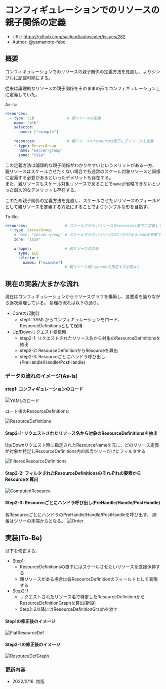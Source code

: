 # コンフィギュレーションでのリソースの親子関係の定義

- URL: https://github.com/sacloud/autoscaler/issues/282
- Author: @yamamoto-febc

## 概要

コンフィギュレーションでのリソースの親子関係の定義方法を見直し、よりシンプルに記載可能にする。

従来は論理的なリソースの親子関係をそのままの形でコンフィギュレーション上に定義していた。

As-Is:
```yaml
resources:                 
  - type: ELB               # 親リソースの定義
    name: "elb" 
    selector:
      names: ["example"]
      
    resources:              # 親リソースのresources配下に子リソースを定義
    - type: ServerGroup
      name: "server-group" 
      zone: "is1a"
```

この定義方法は論理的な親子関係がわかりやすいというメリットがある一方、
親リソースはスケールさせたくない場合でも通常のスケール対象リソースと同様に定義する必要があるといったデメリットも存在する。  
また、親リソースもスケール対象リソースであることで`name`が省略できないといった副次的なデメリットも存在する。

このため親子関係の定義方法を見直し、スケールさせたいリソースのフィールドとして親リソースを定義する方法にすることでよりシンプルな形を目指す。

To-Be:
```yaml
resources:                 # スケールさせたいリソースをresources直下に定義していく
  - type: ServerGroup
    # name: "server-group" # スケールさせたいリソースが1つだけならnameを省略できる
    zone: "is1a"
    
    wrapper:               # 親リソースの定義
      type: ELB               
      selector:
        names: ["example"]
                           # 親リソース側にはnameを指定する必要なし
```

## 現在の実装/大まかな流れ

現在はコンフィギュレーションからリソースグラフを構築し、各要素を辿りながら逐次処理している。
処理の流れは以下の通り。

- Coreの起動時
    - step1: YAMLからコンフィギュレーションをロード、ResourceDefinitionsとして保持
- Up/Downリクエスト受信時
    - step2-1: リクエストされたリソース名から対象のResourceDefinitionsを抽出
    - step2-2: ResourceDefinitionからResourceを算出
    - step2-3: Resourceごとにハンドラ呼び出し(PreHandle/Handle/PostHandle)

### データの流れのイメージ(As-Is)

#### step1: コンフィギュレーションのロード

![YAMLのロード](../images/resource_graph/step1_load.png)

ロード後のResourceDefinitions:

![ResourceDefinitions](../images/resource_graph/step1_resource_definitions.png)

#### Step2-1: リクエストされたリソース名から対象のResourceDefinitionsを抽出

Up/Downリクエスト時に指定されたResourceNameを元に、どのリソース定義が対象か特定しResourceDefinitions内の該当ツリーだけにフィルタする

![FilteredResourceDefinitions](../images/resource_graph/step2-1.png)

#### Step2-2: フィルタされたResourceDefinitionsのそれぞれの要素からResourceを算出

![ComputedResource](../images/resource_graph/step2-2.png)

#### Step2-3: Resourceごとにハンドラ呼び出し(PreHandle/Handle/PostHandle)

各ResourceごとにハンドラのPreHandle/Handle/PostHandleを呼び出す。
順番はツリーの末端からとなる。
![Order](../images/resource_graph/step2-3_order.png)

## 実装(To-Be)

以下を修正する。

- Step1: 
  - ResourceDefinitionsの直下にはスケールさせたいリソースを直接保持する
  - 親リソースがある場合は各ResourceDefinitionのフィールドとして表現する
- Step2-1:
  - リクエストされたリソース名で特定したResourceDefinitionからResourceDefinitionGraphを算出(新設)
  - Step2-2以降にはResourceDefinitionGraphを渡す

#### Step1の修正後のイメージ

![FlatResourceDef](../images/resource_graph/tobe_step1_reasource_fefinitions.png)

#### Step2-1の修正後のイメージ

![ResourceDefGraph](../images/resource_graph/tobe_step2-1.png)

### 更新内容

- 2022/2/16: 初版